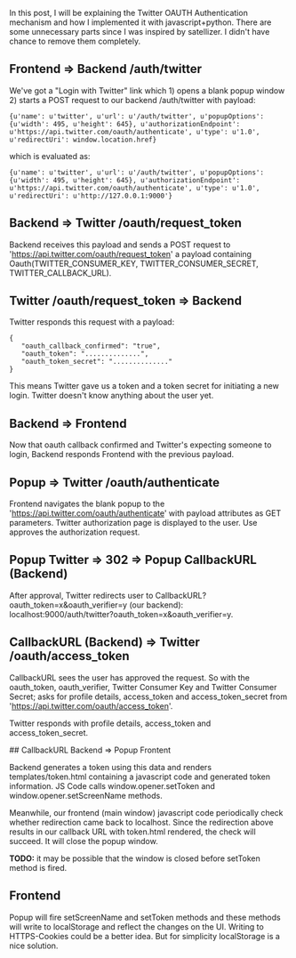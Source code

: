 In this post, I will be explaining the Twitter OAUTH Authentication mechanism and how I implemented it with javascript+python.
There are some unnecessary parts since I was inspired by satellizer. I didn't have chance to remove them completely.


## Frontend => Backend /auth/twitter

We've got a "Login with Twitter" link which 1) opens a blank popup window 2) starts a POST request to our backend /auth/twitter with payload:

    {u'name': u'twitter', u'url': u'/auth/twitter', u'popupOptions': {u'width': 495, u'height': 645}, u'authorizationEndpoint': u'https://api.twitter.com/oauth/authenticate', u'type': u'1.0', u'redirectUri': window.location.href}

which is evaluated as:

    {u'name': u'twitter', u'url': u'/auth/twitter', u'popupOptions': {u'width': 495, u'height': 645}, u'authorizationEndpoint': u'https://api.twitter.com/oauth/authenticate', u'type': u'1.0', u'redirectUri': u'http://127.0.0.1:9000'}


## Backend => Twitter /oauth/request_token

Backend receives this payload and sends a POST request to 'https://api.twitter.com/oauth/request_token' a payload containing  Oauth(TWITTER_CONSUMER_KEY, TWITTER_CONSUMER_SECRET, TWITTER_CALLBACK_URL).


## Twitter /oauth/request_token => Backend

Twitter responds this request with a payload:

    {
       "oauth_callback_confirmed": "true",
       "oauth_token": "..............",
       "oauth_token_secret": ".............."
    }

This means Twitter gave us a token and a token secret for initiating a new login. Twitter doesn't know anything about the user yet.

## Backend => Frontend

Now that oauth callback confirmed and Twitter's expecting someone to login, Backend responds Frontend with the previous payload.



## Popup => Twitter /oauth/authenticate

Frontend navigates the blank popup to the 'https://api.twitter.com/oauth/authenticate' with payload attributes as GET parameters. Twitter authorization page is displayed to the user. Use approves the authorization request.

## Popup Twitter => 302 => Popup CallbackURL (Backend)

After approval, Twitter redirects user to CallbackURL?oauth_token=x&oauth_verifier=y (our backend): localhost:9000/auth/twitter?oauth_token=x&oauth_verifier=y.

## CallbackURL (Backend) => Twitter /oauth/access_token

CallbackURL sees the user has approved the request. So with the oauth_token, oauth_verifier, Twitter Consumer Key and Twitter Consumer Secret; asks for profile details, access_token and access_token_secret from 'https://api.twitter.com/oauth/access_token'.

Twitter responds with profile details, access_token and access_token_secret.

## CallbackURL Backend => Popup Frontent

Backend generates a token using this data and renders templates/token.html containing a javascript code and generated token information. JS Code calls window.opener.setToken and window.opener.setScreenName methods.

Meanwhile, our frontend (main window) javascript code periodically check whether redirection came back to localhost. Since the redirection above results in our callback URL with token.html rendered, the check will succeed. It will close the popup window.

**TODO:** it may be possible that the window is closed before setToken method is fired.

## Frontend

Popup will fire setScreenName and setToken methods and these methods will write to localStorage and reflect the changes on the UI. Writing to HTTPS-Cookies could be a better idea. But for simplicity localStorage is a nice solution.
